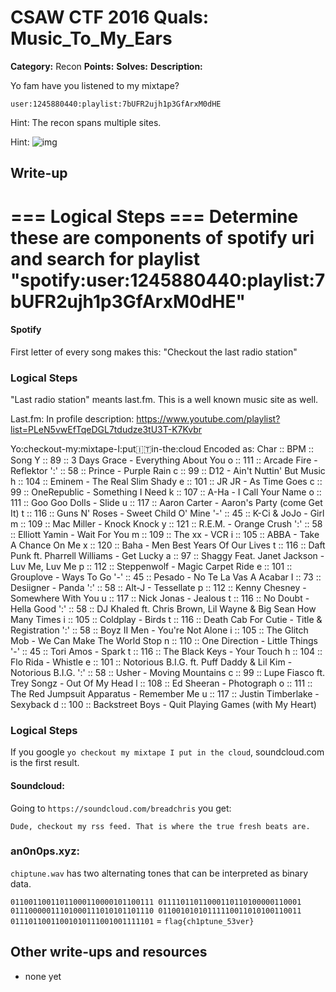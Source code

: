 # CSAW CTF 2016 Quals: Music_To_My_Ears

**Category:** Recon
**Points:**
**Solves:**
**Description:**

Yo fam have you listened to my mixtape?

`user:1245880440:playlist:7bUFR2ujh1p3GfArxM0dHE`

Hint: The recon spans multiple sites.

Hint: ![img](http://www.souljuicin.com/wp-content/uploads/2014/12/resized_425x282_red-beet.jpg)

## Write-up
=== Logical Steps ===
Determine these are components of spotify uri and search for playlist "spotify:user:1245880440:playlist:7bUFR2ujh1p3GfArxM0dHE"
=====================

#### Spotify
First letter of every song makes this:
"Checkout the last radio station"

### Logical Steps
"Last radio station" meants last.fm. This is a well known music site as well.

Last.fm:
In profile description:
https://www.youtube.com/playlist?list=PLeN5vwEfTqeDGL7tdudze3tU3T-K7Kvbr

Yo:checkout-my:mixtape-I:put:it:in-the:cloud
Encoded as:
Char :: BPM :: Song
Y    :: 89  :: 3 Days Grace - Everything About You
o    :: 111 :: Arcade Fire - Reflektor
':'  :: 58  :: Prince - Purple Rain
c    :: 99  :: D12 - Ain't Nuttin' But Music
h    :: 104 :: Eminem - The Real Slim Shady
e    :: 101 :: JR JR - As Time Goes
c    :: 99  :: OneRepublic - Something I Need
k    :: 107 :: A-Ha - I Call Your Name
o    :: 111 :: Goo Goo Dolls - Slide
u    :: 117 :: Aaron Carter	- Aaron's Party (come Get It)
t    :: 116 :: Guns N' Roses - Sweet Child O' Mine
'-'  :: 45  :: K-Ci & JoJo - Girl
m    :: 109 :: Mac Miller - Knock Knock
y    :: 121 :: R.E.M. - Orange Crush
':'  :: 58  :: Elliott Yamin - Wait For You
m    :: 109 :: The xx - VCR
i    :: 105 :: ABBA - Take A Chance On Me
x    :: 120 :: Baha - Men	Best Years Of Our Lives
t    :: 116 :: Daft Punk ft. Pharrell Williams - Get Lucky
a    :: 97  :: Shaggy Feat. Janet Jackson - Luv Me, Luv Me
p    :: 112 :: Steppenwolf - Magic Carpet Ride
e    :: 101 :: Grouplove - Ways To Go
'-'  :: 45  :: Pesado - No Te La Vas A Acabar
I    :: 73  :: Desiigner - Panda
':'  :: 58  :: Alt-J - Tessellate
p    :: 112 :: Kenny Chesney - Somewhere With You
u    :: 117 :: Nick Jonas - Jealous
t    :: 116 :: No Doubt - Hella Good
':'  :: 58  :: DJ Khaled ft. Chris Brown, Lil Wayne & Big Sean	How Many Times
i    :: 105 :: Coldplay - Birds
t    :: 116 :: Death Cab For Cutie - Title & Registration
':'  :: 58  :: Boyz II Men - You're Not Alone
i    :: 105 :: The Glitch Mob - We Can Make The World Stop
n    :: 110 :: One Direction - Little Things
'-'  :: 45  :: Tori Amos - Spark
t    :: 116 :: The Black Keys - Your Touch
h    :: 104 :: Flo Rida - Whistle
e    :: 101 :: Notorious B.I.G. ft. Puff Daddy & Lil Kim - Notorious B.I.G.
':'  :: 58  :: Usher - Moving Mountains
c    :: 99  :: Lupe Fiasco ft. Trey Songz - Out Of My Head
l    :: 108 :: Ed Sheeran - Photograph
o    :: 111 :: The Red Jumpsuit Apparatus - Remember Me
u    :: 117 :: Justin Timberlake - Sexyback
d    :: 100 :: Backstreet Boys - Quit Playing Games (with My Heart)

### Logical Steps
If you google `yo checkout my mixtape I put in the cloud`, soundcloud.com is the first result.

#### Soundcloud:
Going to `https://soundcloud.com/breadchris` you get:

`Dude, checkout my rss feed. That is where the true fresh beats are.`

### an0n0ps.xyz:
`chiptune.wav` has two alternating tones that can be interpreted as binary data.

`01100110011011000110000101100111 01111011011000110110100000110001 01110000011101000111010101101110 01100101010111110011010100110011 
01110110011001010111001001111101` = `flag{ch1ptune_53ver}`

## Other write-ups and resources

* none yet
